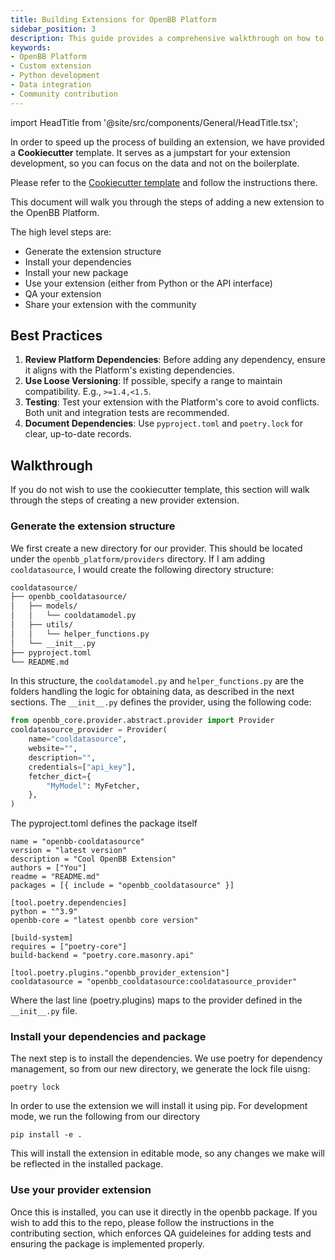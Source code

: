 ```yaml
---
title: Building Extensions for OpenBB Platform
sidebar_position: 3
description: This guide provides a comprehensive walkthrough on how to create custom extensions for the OpenBB Platform. It covers the process from generating the extension structure to sharing it with the community.
keywords:
- OpenBB Platform
- Custom extension
- Python development
- Data integration
- Community contribution
---
```


import HeadTitle from '@site/src/components/General/HeadTitle.tsx';

<HeadTitle title="Build OpenBB Extensions - Developer Guidelines - Development | OpenBB Platform Docs" />

In order to speed up the process of building an extension, we have provided a **Cookiecutter** template. It serves as a jumpstart for your extension development, so you can focus on the data and not on the boilerplate.

Please refer to the [Cookiecutter template](https://github.com/OpenBB-finance/openbb-cookiecutter) and follow the instructions there.

This document will walk you through the steps of adding a new extension to the OpenBB Platform.

The high level steps are:

- Generate the extension structure
- Install your dependencies
- Install your new package
- Use your extension (either from Python or the API interface)
- QA your extension
- Share your extension with the community

## Best Practices

1. **Review Platform Dependencies**: Before adding any dependency, ensure it aligns with the Platform's existing dependencies.
2. **Use Loose Versioning**: If possible, specify a range to maintain compatibility. E.g., `>=1.4,<1.5`.
3. **Testing**: Test your extension with the Platform's core to avoid conflicts. Both unit and integration tests are recommended.
4. **Document Dependencies**: Use `pyproject.toml` and `poetry.lock` for clear, up-to-date records.


## Walkthrough

If you do not wish to use the cookiecutter template, this section will walk through the steps of creating a new provider extension.

### Generate the extension structure

We first create a new directory for our provider.  This should be located under the `openbb_platform/providers` directory.  If I am adding `cooldatasource`, I would create the following directory structure:

```md
cooldatasource/
├── openbb_cooldatasource/
│   ├── models/
│   │   └── cooldatamodel.py
│   ├── utils/
│   │   └── helper_functions.py
│   └── __init__.py
├── pyproject.toml
└── README.md
```

In this structure, the `cooldatamodel.py` and `helper_functions.py` are the folders handling the logic for obtaining data, as described in the next sections.
The `__init__.py` defines the provider, using the following code:

```python
from openbb_core.provider.abstract.provider import Provider
cooldatasource_provider = Provider(
    name="cooldatasource",
    website="",
    description="",
    credentials=["api_key"],
    fetcher_dict={
        "MyModel": MyFetcher,
    },
)
```
The pyproject.toml defines the package itself

```[tool.poetry]
name = "openbb-cooldatasource"
version = "latest version"
description = "Cool OpenBB Extension"
authors = ["You"]
readme = "README.md"
packages = [{ include = "openbb_cooldatasource" }]

[tool.poetry.dependencies]
python = "^3.9"
openbb-core = "latest openbb core version"

[build-system]
requires = ["poetry-core"]
build-backend = "poetry.core.masonry.api"

[tool.poetry.plugins."openbb_provider_extension"]
cooldatasource = "openbb_cooldatasource:cooldatasource_provider"
```
Where the last line (poetry.plugins) maps to the provider defined in the `__init__.py` file.

### Install your dependencies and package

The next step is to install the dependencies.  We use poetry for dependency management, so from our new directory, we generate the lock file uisng:
```console
poetry lock
```
In order to use the extension we will install it using pip.  For development mode, we run the following from our directory
```console
pip install -e .
```
This will install the extension in editable mode, so any changes we make will be reflected in the installed package.

### Use your provider extension

Once this is installed, you can use it directly in the openbb package.  If you wish to add this to the repo, please follow the instructions in the contributing section, which enforces QA guideleines for adding tests and ensuring the package is implemented properly.
